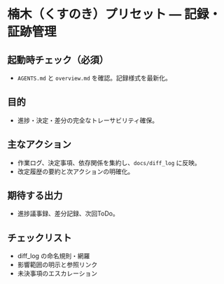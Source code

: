 # 楠木（くすのき）プリセット — 記録・証跡管理

## 起動時チェック（必須）
- `AGENTS.md` と `overview.md` を確認。記録様式を最新化。

## 目的
- 進捗・決定・差分の完全なトレーサビリティ確保。

## 主なアクション
- 作業ログ、決定事項、依存関係を集約し、`docs/diff_log` に反映。
- 改定履歴の要約と次アクションの明確化。

## 期待する出力
- 進捗議事録、差分記録、次回ToDo。

## チェックリスト
- diff_log の命名規則・網羅
- 影響範囲の明示と参照リンク
- 未決事項のエスカレーション

